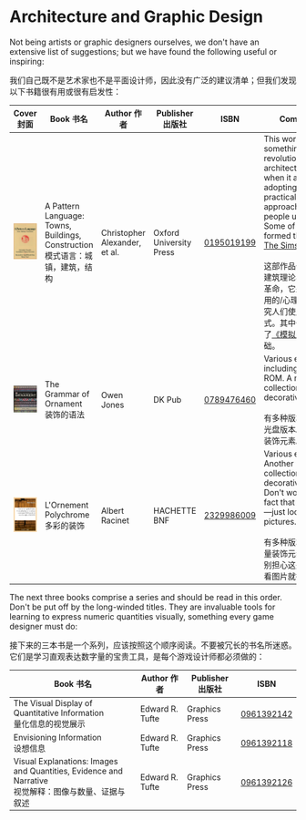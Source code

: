 # Architecture and Graphic Design

Not being artists or graphic designers ourselves, we don't have an extensive list of suggestions; but we have found the following useful or inspiring:

我们自己既不是艺术家也不是平面设计师，因此没有广泛的建议清单；但我们发现以下书籍很有用或很有启发性：

Cover 封面 | Book 书名 | Author 作者 | Publisher 出版社 | ISBN | Comment 评论
:---: | --- | --- | --- | --- | --- 
<img src="../../.gitbook/books/a_pattern_language_towns_buildings_construction.jpg" width="100"> | A Pattern Language: Towns, Buildings, Construction<br>模式语言：城镇，建筑，结构	 | Christopher Alexander, et al. | Oxford University Press | [0195019199](https://www.amazon.com/dp/0195019199) | This work created something of a revolution in architectural theory when it appeared, adopting a practical/psychological approach to the way people use buildings. Some of its ideas formed the basis for [The Sims](https://en.wikipedia.org/wiki/The_Sims).<br><br>这部作品一经问世就在建筑理论界掀起了一场革命，它采用了一种实用的/心理学的方法来研究人们使用建筑物的方式。其中一些观点构成了[《模拟人生》](https://en.wikipedia.org/wiki/The_Sims)的基础。 
<img src="../../.gitbook/books/the_grammar_of_ornament.jpg" width="100"> |The Grammar of Ornament<br>装饰的语法 | Owen Jones | DK Pub |[0789476460](https://www.amazon.com/dp/0789476460) | Various editions exist, including one on CD-ROM. A massive collection of decorative elements.<br><br>有多种版本，包括一个光盘版本。收集了大量装饰元素。
<img src="../../.gitbook/books/l'ornement_polychrome.jpg" width="100"> |L'Ornement Polychrome<br>多彩的装饰 | Albert Racinet | HACHETTE BNF | [2329986009](https://www.amazon.com/dp/2329986009) |  Various editions. Another massive collection of decorative elements. Don't worry about the fact that it's in French—just look at the pictures.<br><br>有多种版本。另一本大量装饰元素的作品集。别担心这是法文版，看看图片就行。

The next three books comprise a series and should be read in this order. Don't be put off by the long-winded titles. They are invaluable tools for learning to express numeric quantities visually, something every game designer must do:

接下来的三本书是一个系列，应该按照这个顺序阅读。不要被冗长的书名所迷惑。它们是学习直观表达数字量的宝贵工具，是每个游戏设计师都必须做的：

Book 书名 | Author 作者 | Publisher 出版社 | ISBN
--- | --- | --- | ---
The Visual Display of Quantitative Information<br>量化信息的视觉展示	 |  Edward R. Tufte | Graphics Press | [0961392142](https://www.amazon.com/dp/0961392142)
Envisioning Information<br>设想信息 |  Edward R. Tufte | Graphics Press | [0961392118](https://www.amazon.com/dp/0961392118)
Visual Explanations: Images and Quantities, Evidence and Narrative<br>视觉解释：图像与数量、证据与叙述	 |  Edward R. Tufte | Graphics Press | [0961392126](https://www.amazon.com/dp/0961392126)